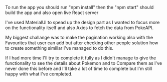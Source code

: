 To run the app you should run "npm install" then the "npm start" should build the app and also open live React server

I've used MaterialUI to spead up the design part as I wanted to focus more on the functionality itself and also Axios to fetch the data from PokeAPI.

My biggest challange was to make the pagination working also with the Favourites that user can add but after checking other people solution how to create something simillar I've managed to do this.

If I had more time I'll try to complete it fully as I didn't manage to give the functionality to see the details about Pokemon and to Compare them as I've never done this before and I'll take a lot of time to complete but I'm still happy with what I've completed.
